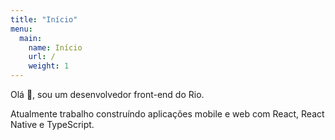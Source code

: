 ```yaml
---
title: "Início"
menu:
  main:
    name: Início
    url: /
    weight: 1
---
```


Olá 👋, sou um desenvolvedor front-end do Rio.

Atualmente trabalho construíndo aplicações mobile e web com React, React Native
e TypeScript.

